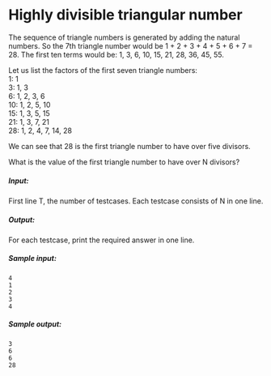 Highly divisible triangular number
======

The sequence of triangle numbers is generated by adding the natural numbers. So
the 7th triangle number would be 1 + 2 + 3 + 4 + 5 + 6 + 7 = 28. The first ten
terms would be: 1, 3, 6, 10, 15, 21, 28, 36, 45, 55.

Let us list the factors of the first seven triangle numbers:  
1: 1  
3: 1, 3  
6: 1, 2, 3, 6  
10: 1, 2, 5, 10  
15: 1, 3, 5, 15  
21: 1, 3, 7, 21  
28: 1, 2, 4, 7, 14, 28  

We can see that 28 is the first triangle number to have over five divisors.

What is the value of the first triangle number to have over N divisors?

##### Input:
First line T, the number of testcases. Each testcase consists of N in one line.

##### Output:
For each testcase, print the required answer in one line.

##### Sample input:
```
4
1
2
3
4
```

##### Sample output:
```
3
6
6
28
```

